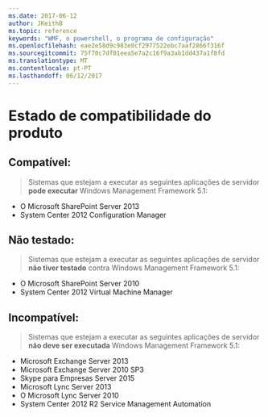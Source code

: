```yaml
---
ms.date: 2017-06-12
author: JKeithB
ms.topic: reference
keywords: "WMF, o powershell, o programa de configuração"
ms.openlocfilehash: eae2e58d9c983e0cf2977522ebc7aaf2866f316f
ms.sourcegitcommit: 75f70c7df01eea5e7a2c16f9a3ab1dd437a1f8fd
ms.translationtype: MT
ms.contentlocale: pt-PT
ms.lasthandoff: 06/12/2017
---
```

# <a name="product-compatibility-status"></a>Estado de compatibilidade do produto

## <a name="compatible"></a>Compatível:
> Sistemas que estejam a executar as seguintes aplicações de servidor **pode executar** Windows Management Framework 5.1:

- O Microsoft SharePoint Server 2013
- System Center 2012 Configuration Manager

## <a name="not-tested"></a>Não testado:
> Sistemas que estejam a executar as seguintes aplicações de servidor **não tiver testado** contra Windows Management Framework 5.1:

- O Microsoft SharePoint Server 2010
- System Center 2012 Virtual Machine Manager

## <a name="incompatible"></a>Incompatível:
> Sistemas que estejam a executar as seguintes aplicações de servidor **não deve ser executada** Windows Management Framework 5.1:

- Microsoft Exchange Server 2013
- Microsoft Exchange Server 2010 SP3
- Skype para Empresas Server 2015
- Microsoft Lync Server 2013
- O Microsoft Lync Server 2010
- System Center 2012 R2 Service Management Automation

